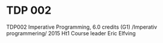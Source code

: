 # TDP 002

TDP002 Imperative Programming, 6.0 credits (G1) /Imperativ programmering/ 2015 Ht1 Course leader Eric Elfving
